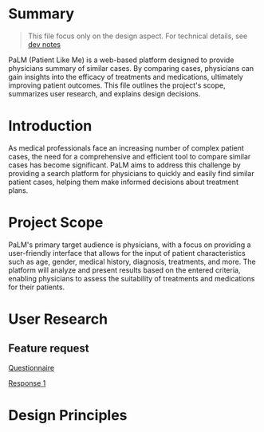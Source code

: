 # Summary

> This file focus only on the design aspect. For technical details, see [dev notes](./DevNotes/README.md)

PaLM (Patient Like Me) is a web-based platform designed to provide physicians summary of similar cases. By comparing cases, physicians can gain insights into the efficacy of treatments and medications, ultimately improving patient outcomes. This file outlines the project's scope, summarizes user research, and explains design decisions.

# Introduction

As medical professionals face an increasing number of complex patient cases, the need for a comprehensive and efficient tool to compare similar cases has become significant. PaLM aims to address this challenge by providing a search platform for physicians to quickly and easily find similar patient cases, helping them make informed decisions about treatment plans.

# Project Scope

PaLM's primary target audience is physicians, with a focus on providing a user-friendly interface that allows for the input of patient characteristics such as age, gender, medical history, diagnosis, treatments, and more. The platform will analyze and present results based on the entered criteria, enabling physicians to assess the suitability of treatments and medications for their patients.

# User Research

## Feature request

[Questionnaire](./User%20research/Questionnaire.md)

[Response 1](./User%20research/interview1.md)

# Design Principles


